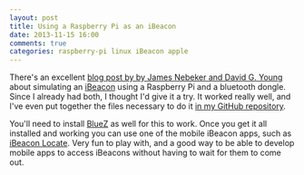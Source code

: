 ```yaml
---
layout: post
title: Using a Raspberry Pi as an iBeacon
date: 2013-11-15 16:00
comments: true
categories: raspberry-pi linux iBeacon apple
---
```


There's an excellent [blog post by by James Nebeker and David G. Young](http://developer.radiusnetworks.com/2013/10/09/how-to-make-an-ibeacon-out-of-a-raspberry-pi.html) about simulating an [iBeacon](http://en.wikipedia.org/wiki/IBeacon) using a Raspberry Pi and a bluetooth dongle. Since I already had both, I thought I'd give it a try. It worked really well, and I've even put together the files necessary to do it [in my GitHub repository](https://github.com/jacklund/piBeacon).

You'll need to install [BlueZ](http://www.bluez.org/) as well for this to work. Once you get it all installed and working you can use one of the mobile iBeacon apps, such as [iBeacon Locate](https://itunes.apple.com/us/app/ibeacon-locate/id738709014?ls=1&mt=8). Very fun to play with, and a good way to be able to develop mobile apps to access iBeacons without having to wait for them to come out.

